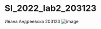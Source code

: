 # SI_2022_lab2_203123
Ивана Андреевска 203123
![image](https://user-images.githubusercontent.com/81651385/171867025-22c3e27c-082a-4174-83d4-202f80285b79.png)
